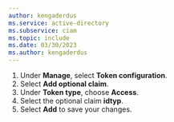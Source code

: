 ```yaml
---
author: kengaderdus
ms.service: active-directory
ms.subservice: ciam
ms.topic: include
ms.date: 03/30/2023
ms.author: kengaderdus
---
```


1. Under **Manage**, select **Token configuration**.
1. Select **Add optional claim**.
1. Under **Token type**, choose **Access**.
1. Select the optional claim **idtyp**.
1. Select **Add** to save your changes.